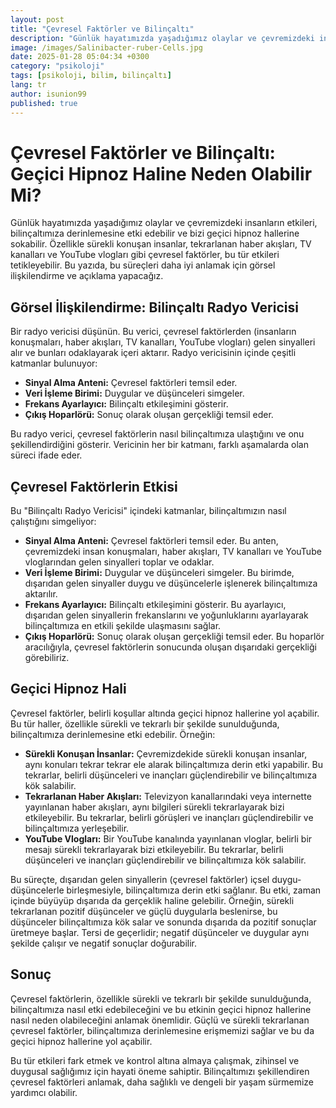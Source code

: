 ```yaml
---
layout: post
title: "Çevresel Faktörler ve Bilinçaltı"
description: "Günlük hayatımızda yaşadığımız olaylar ve çevremizdeki insanların etkileri, bilinçaltımıza derinlemesine etki edebilir ve bizi geçici hipnoz hallerine sokabilir."
image: /images/Salinibacter-ruber-Cells.jpg
date: 2025-01-28 05:04:34 +0300
category: "psikoloji"
tags: [psikoloji, bilim, bilinçaltı]
lang: tr
author: isunion99
published: true
---
```



# Çevresel Faktörler ve Bilinçaltı: Geçici Hipnoz Haline Neden Olabilir Mi?

Günlük hayatımızda yaşadığımız olaylar ve çevremizdeki insanların etkileri, bilinçaltımıza derinlemesine etki edebilir ve bizi geçici hipnoz hallerine sokabilir. Özellikle sürekli konuşan insanlar, tekrarlanan haber akışları, TV kanalları ve YouTube vlogları gibi çevresel faktörler, bu tür etkileri tetikleyebilir. Bu yazıda, bu süreçleri daha iyi anlamak için görsel ilişkilendirme ve açıklama yapacağız.

## Görsel İlişkilendirme: Bilinçaltı Radyo Vericisi

Bir radyo vericisi düşünün. Bu verici, çevresel faktörlerden (insanların konuşmaları, haber akışları, TV kanalları, YouTube vlogları) gelen sinyalleri alır ve bunları odaklayarak içeri aktarır. Radyo vericisinin içinde çeşitli katmanlar bulunuyor:

- **Sinyal Alma Anteni:** Çevresel faktörleri temsil eder.
- **Veri İşleme Birimi:** Duygular ve düşünceleri simgeler.
- **Frekans Ayarlayıcı:** Bilinçaltı etkileşimini gösterir.
- **Çıkış Hoparlörü:** Sonuç olarak oluşan gerçekliği temsil eder.

Bu radyo verici, çevresel faktörlerin nasıl bilinçaltımıza ulaştığını ve onu şekillendirdiğini gösterir. Vericinin her bir katmanı, farklı aşamalarda olan süreci ifade eder.

## Çevresel Faktörlerin Etkisi

Bu "Bilinçaltı Radyo Vericisi" içindeki katmanlar, bilinçaltımızın nasıl çalıştığını simgeliyor:

- **Sinyal Alma Anteni:** Çevresel faktörleri temsil eder. Bu anten, çevremizdeki insan konuşmaları, haber akışları, TV kanalları ve YouTube vloglarından gelen sinyalleri toplar ve odaklar.
- **Veri İşleme Birimi:** Duygular ve düşünceleri simgeler. Bu birimde, dışarıdan gelen sinyaller duygu ve düşüncelerle işlenerek bilinçaltımıza aktarılır.
- **Frekans Ayarlayıcı:** Bilinçaltı etkileşimini gösterir. Bu ayarlayıcı, dışarıdan gelen sinyallerin frekanslarını ve yoğunluklarını ayarlayarak bilinçaltımıza en etkili şekilde ulaşmasını sağlar.
- **Çıkış Hoparlörü:** Sonuç olarak oluşan gerçekliği temsil eder. Bu hoparlör aracılığıyla, çevresel faktörlerin sonucunda oluşan dışarıdaki gerçekliği görebiliriz.

## Geçici Hipnoz Hali

Çevresel faktörler, belirli koşullar altında geçici hipnoz hallerine yol açabilir. Bu tür haller, özellikle sürekli ve tekrarlı bir şekilde sunulduğunda, bilinçaltımıza derinlemesine etki edebilir. Örneğin:

- **Sürekli Konuşan İnsanlar:** Çevremizdekide sürekli konuşan insanlar, aynı konuları tekrar tekrar ele alarak bilinçaltımıza derin etki yapabilir. Bu tekrarlar, belirli düşünceleri ve inançları güçlendirebilir ve bilinçaltımıza kök salabilir.
- **Tekrarlanan Haber Akışları:** Televizyon kanallarındaki veya internette yayınlanan haber akışları, aynı bilgileri sürekli tekrarlayarak bizi etkileyebilir. Bu tekrarlar, belirli görüşleri ve inançları güçlendirebilir ve bilinçaltımıza yerleşebilir.
- **YouTube Vlogları:** Bir YouTube kanalında yayınlanan vloglar, belirli bir mesajı sürekli tekrarlayarak bizi etkileyebilir. Bu tekrarlar, belirli düşünceleri ve inançları güçlendirebilir ve bilinçaltımıza kök salabilir.

Bu süreçte, dışarıdan gelen sinyallerin (çevresel faktörler) içsel duygu-düşüncelerle birleşmesiyle, bilinçaltımıza derin etki sağlanır. Bu etki, zaman içinde büyüyüp dışarıda da gerçeklik haline gelebilir. Örneğin, sürekli tekrarlanan pozitif düşünceler ve güçlü duygularla beslenirse, bu düşünceler bilinçaltımıza kök salar ve sonunda dışarıda da pozitif sonuçlar üretmeye başlar. Tersi de geçerlidir; negatif düşünceler ve duygular aynı şekilde çalışır ve negatif sonuçlar doğurabilir.

## Sonuç

Çevresel faktörlerin, özellikle sürekli ve tekrarlı bir şekilde sunulduğunda, bilinçaltımıza nasıl etki edebileceğini ve bu etkinin geçici hipnoz hallerine nasıl neden olabileceğini anlamak önemlidir. Güçlü ve sürekli tekrarlanan çevresel faktörler, bilinçaltımıza derinlemesine erişmemizi sağlar ve bu da geçici hipnoz hallerine yol açabilir. 

Bu tür etkileri fark etmek ve kontrol altına almaya çalışmak, zihinsel ve duygusal sağlığımız için hayati öneme sahiptir. Bilinçaltımızı şekillendiren çevresel faktörleri anlamak, daha sağlıklı ve dengeli bir yaşam sürmemize yardımcı olabilir.

